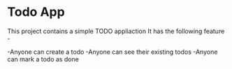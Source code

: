 # Todo App

This project contains a simple TODO appliaction
It has the following feature -

-Anyone can create a todo
-Anyone can see their existing todos
-Anyone can mark a todo as done
